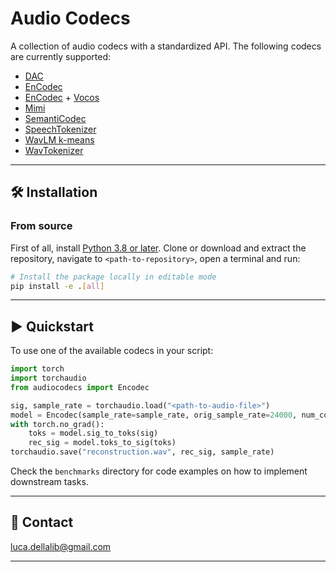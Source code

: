 # Audio Codecs

A collection of audio codecs with a standardized API. The following codecs are currently supported:

- [DAC](https://arxiv.org/abs/2306.06546)
- [EnCodec](https://arxiv.org/abs/2210.13438)
- [EnCodec](https://arxiv.org/abs/2210.13438) + [Vocos](https://arxiv.org/abs/2306.00814)
- [Mimi](https://kyutai.org/Moshi.pdf)
- [SemantiCodec](https://arxiv.org/abs/2405.00233)
- [SpeechTokenizer](https://arxiv.org/abs/2308.16692)
- [WavLM k-means](https://arxiv.org/abs/2312.09747)
- [WavTokenizer](https://arxiv.org/abs/2408.16532)

---------------------------------------------------------------------------------------------------------

## 🛠️️ Installation

### From source

First of all, install [Python 3.8 or later](https://www.python.org).
Clone or download and extract the repository, navigate to `<path-to-repository>`, open a terminal and run:

```bash
# Install the package locally in editable mode
pip install -e .[all]
```

---------------------------------------------------------------------------------------------------------

## ▶️ Quickstart

To use one of the available codecs in your script:

```python
import torch
import torchaudio
from audiocodecs import Encodec

sig, sample_rate = torchaudio.load("<path-to-audio-file>")
model = Encodec(sample_rate=sample_rate, orig_sample_rate=24000, num_codebooks=8)
with torch.no_grad():
    toks = model.sig_to_toks(sig)
    rec_sig = model.toks_to_sig(toks)
torchaudio.save("reconstruction.wav", rec_sig, sample_rate)
```

Check the `benchmarks` directory for code examples on how to implement downstream tasks.

---------------------------------------------------------------------------------------------------------

## 📧 Contact

[luca.dellalib@gmail.com](mailto:luca.dellalib@gmail.com)

---------------------------------------------------------------------------------------------------------
